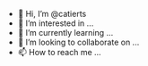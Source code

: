 - 👋 Hi, I’m @catierts
- 👀 I’m interested in ...
- 🌱 I’m currently learning ...
- 💞️ I’m looking to collaborate on ...
- 📫 How to reach me ...

<!---
catierts/catierts is a ✨ special ✨ repository because its `README.md` (this file) appears on your GitHub profile.
You can click the Preview link to take a look at your changes.
--->
